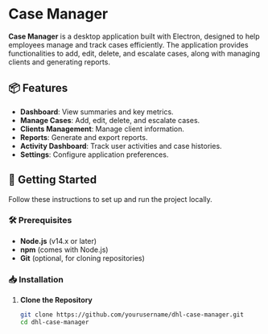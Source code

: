 # Case Manager

**Case Manager** is a desktop application built with Electron, designed to help employees manage and track cases efficiently. The application provides functionalities to add, edit, delete, and escalate cases, along with managing clients and generating reports.

## 📦 Features

- **Dashboard**: View summaries and key metrics.
- **Manage Cases**: Add, edit, delete, and escalate cases.
- **Clients Management**: Manage client information.
- **Reports**: Generate and export reports.
- **Activity Dashboard**: Track user activities and case histories.
- **Settings**: Configure application preferences.

## 🚀 Getting Started

Follow these instructions to set up and run the project locally.

### 🛠️ Prerequisites

- **Node.js** (v14.x or later)
- **npm** (comes with Node.js)
- **Git** (optional, for cloning repositories)

### 📥 Installation

1. **Clone the Repository**

   ```bash
   git clone https://github.com/yourusername/dhl-case-manager.git
   cd dhl-case-manager
   
